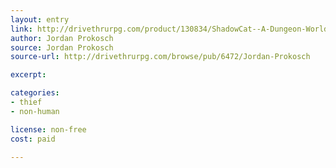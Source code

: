 ```yaml
---
layout: entry
link: http://drivethrurpg.com/product/130834/ShadowCat--A-Dungeon-World-Playbook
author: Jordan Prokosch
source: Jordan Prokosch
source-url: http://drivethrurpg.com/browse/pub/6472/Jordan-Prokosch

excerpt:

categories:
- thief
- non-human

license: non-free
cost: paid

---
```

